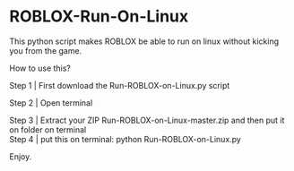 # ROBLOX-Run-On-Linux
This python script makes ROBLOX be able to run on linux without kicking you from the game.

How to use this?

Step 1 | First download the Run-ROBLOX-on-Linux.py script

Step 2 | Open terminal                                      

Step 3 | Extract your ZIP Run-ROBLOX-on-Linux-master.zip and then put it on folder on terminal                                        
Step 4 | put this on terminal: python Run-ROBLOX-on-Linux.py

Enjoy.
